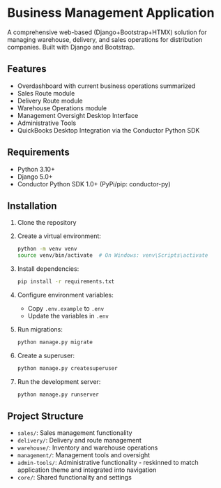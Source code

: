 # Business Management Application

A comprehensive web-based (Django+Bootstrap+HTMX) solution for managing warehouse, delivery, and sales operations for distribution companies. Built with Django and Bootstrap.

## Features

- Overdashboard with current business operations summarized
- Sales Route module
- Delivery Route module
- Warehouse Operations module
- Management Oversight Desktop Interface
- Administrative Tools
- QuickBooks Desktop Integration via the Conductor Python SDK

## Requirements

- Python 3.10+
- Django 5.0+
- Conductor Python SDK 1.0+ (PyPi/pip: conductor-py)

## Installation

1. Clone the repository
2. Create a virtual environment:
   ```bash
   python -m venv venv
   source venv/bin/activate  # On Windows: venv\Scripts\activate
   ```
3. Install dependencies:
   ```bash
   pip install -r requirements.txt
   ```
4. Configure environment variables:
   - Copy `.env.example` to `.env`
   - Update the variables in `.env`

5. Run migrations:
   ```bash
   python manage.py migrate
   ```

6. Create a superuser:
   ```bash
   python manage.py createsuperuser
   ```

7. Run the development server:
   ```bash
   python manage.py runserver
   ```

## Project Structure

- `sales/`: Sales management functionality
- `delivery/`: Delivery and route management
- `warehouse/`: Inventory and warehouse operations
- `management/`: Management tools and oversight
- `admin-tools/`: Administrative functionality - reskinned to match application theme and integrated into navigation
- `core/`: Shared functionality and settings
